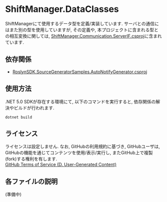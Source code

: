# ShiftManager.DataClasses
ShiftManagerにて使用するデータ型を定義/実装しています.  サーバとの通信にはまた別の型を使用していますが, その定義や, 本プロジェクトに含まれる型との相互変換に関しては, [ShiftManager.Communication.ServerIF.csproj](../ShiftManager.Communication.ServerIF/README.md)に含まれています.

## 依存関係
- [RoslynSDK.SourceGeneratorSamples.AutoNotifyGenerator.csproj](../RoslynSDK.SourceGeneratorSamples.AutoNotifyGenerator/README.md)

## 使用方法
.NET 5.0 SDKが存在する環境にて, 以下のコマンドを実行すると, 依存関係の解決やビルドが行われます.

```
dotnet build
```

## ライセンス
ライセンスは設定しません.  なお, GitHubの利用規約に基づき, GitHubユーザは, GitHubの機能を通じてコンテンツを使用/表示/実行し, またGitHub上で複製(fork)する権利を有します.  
[GitHub Terms of Service (D. User-Generated Content)](https://docs.github.com/en/github/site-policy/github-terms-of-service#d-user-generated-content)

## 各ファイルの説明
(準備中)
